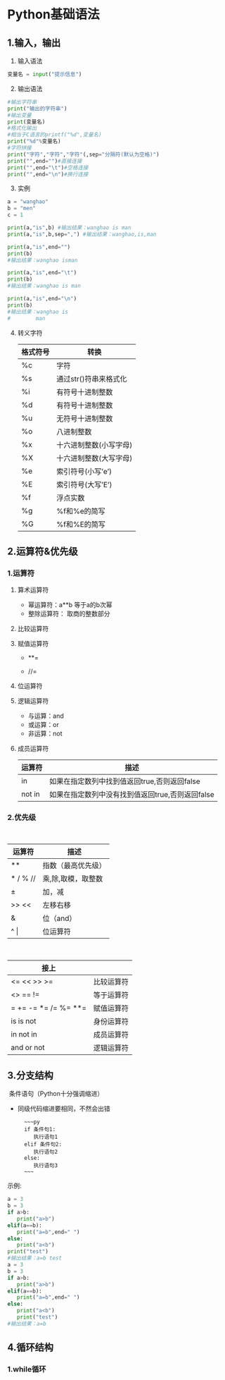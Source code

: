 



# Python基础语法

## 1.输入，输出

1. 输入语法

~~~py
变量名 = input("提示信息")
~~~

2. 输出语法

~~~py
#输出字符串
print("输出的字符串")
#输出变量
print(变量名)
#格式化输出
#相当于C语言的printf("%d",变量名)
print("%d"%变量名)
#字符拼接
print("字符","字符","字符"(,sep="分隔符(默认为空格)")
print("",end="")#直接连接
print("",end="\t")#空格连接
print("",end="\n")#换行连接

~~~

3. 实例

~~~python
a = "wanghao"
b = "men"
c = 1

print(a,"is",b) #输出结果：wanghao is man
print(a,"is",b,sep=",") #输出结果：wanghao,is,man

print(a,"is",end="")
print(b)
#输出结果：wanghao isman

print(a,"is",end="\t")
print(b)
#输出结果：wanghao is man

print(a,"is",end="\n")
print(b)
#输出结果：wanghao is
#        man
~~~

4. 转义字符

   | 格式符号 | 转换                   |
   | -------- | ---------------------- |
   | %c       | 字符                   |
   | %s       | 通过str()符串来格式化  |
   | %i       | 有符号十进制整数       |
   | %d       | 有符号十进制整数       |
   | %u       | 无符号十进制整数       |
   | %o       | 八进制整数             |
   | %x       | 十六进制整数(小写字母) |
   | %X       | 十六进制整数(大写字母) |
   | %e       | 索引符号(小写’e’)      |
   | %E       | 索引符号(大写’E’)      |
   | %f       | 浮点实数               |
   | %g       | %f和%e的简写           |
   | %G       | %f和%E的简写           |

## 2.运算符&优先级

### 1.运算符

1. 算术运算符
   - 幂运算符：a**b  等于a的b次幂
   - 整除运算符： 取商的整数部分

2. 比较运算符

   

3. 赋值运算符

   - **= 

   - //=

4. 位运算符

5. 逻辑运算符

   - 与运算：and
   - 或运算：or
   - 非运算：not

6. 成员运算符

   | 运算符 | 描述                                             |
   | ------ | ------------------------------------------------ |
   | in     | 如果在指定数列中找到值返回true,否则返回false     |
   | not in | 如果在指定数列中没有找到值返回true,否则返回false |

### 2.优先级

​                             

| 运算符   | 描述               |
| -------- | ------------------ |
| **       | 指数（最高优先级） |
| * / % // | 乘,除,取模，取整数 |
| ±        | 加，减             |
| >> <<    | 左移右移           |
| &        | 位（and）          |
| ^ \|     | 位运算符           |

​          

| 接上                 |            |
| -------------------- | ---------- |
| <= << >> >=          | 比较运算符 |
| <> == !=             | 等于运算符 |
| = += -= *= /= %= **= | 赋值运算符 |
| is is not            | 身份运算符 |
| in not in            | 成员运算符 |
| and or not           | 逻辑运算符 |

## 3.分支结构

​     条件语句（Python十分强调缩进）

- 同级代码缩进要相同，不然会出错

        ~~~py
        if 条件句1:
           执行语句1
        elif 条件句2:
           执行语句2
        else:
           执行语句3
        ~~~

示例:

```python
a = 3
b = 3
if a>b:
   print("a>b")
elif(a==b):
   print("a=b",end=" ")
else:
   print("a<b")
print("test")
#输出结果：a=b test
a = 3
b = 3
if a>b:
   print("a>b")
elif(a==b):
   print("a=b",end=" ")
else:
   print("a<b")
   print("test")
#输出结果：a=b
```

## 4.循环结构

### 1.while循环





